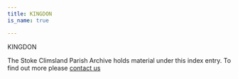```yaml
---
title: KINGDON
is_name: true

---
```


KINGDON


The Stoke Climsland Parish Archive holds material under this index entry. To find out more please [contact us](/contact/)
